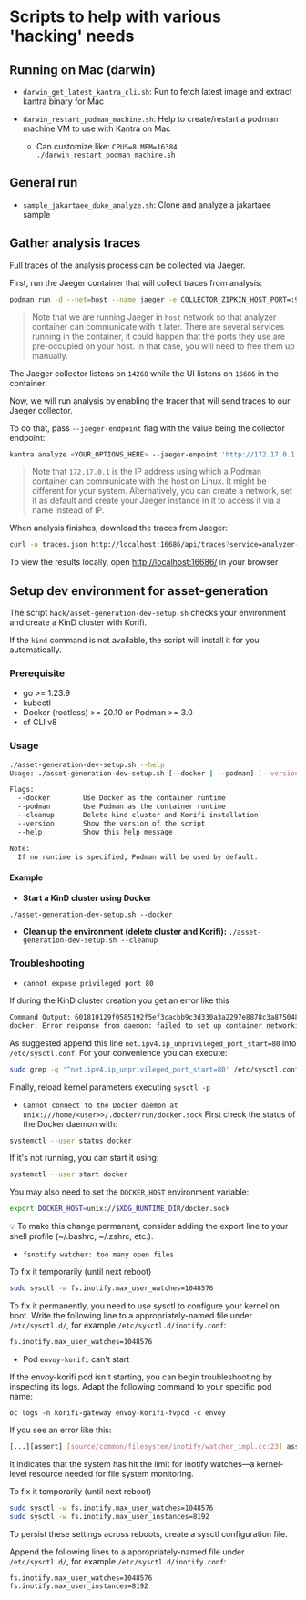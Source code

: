 # Scripts to help with various 'hacking' needs

## Running on Mac (darwin)
* `darwin_get_latest_kantra_cli.sh`:  Run to fetch latest image and extract kantra binary for Mac

* `darwin_restart_podman_machine.sh`:  Help to create/restart a podman machine VM to use with Kantra on Mac
	* Can customize like: `CPUS=8 MEM=16384 ./darwin_restart_podman_machine.sh`

## General run

* `sample_jakartaee_duke_analyze.sh`:  Clone and analyze a jakartaee sample

## Gather analysis traces 

Full traces of the analysis process can be collected via Jaeger. 

First, run the Jaeger container that will collect traces from analysis:

```sh
podman run -d --net=host --name jaeger -e COLLECTOR_ZIPKIN_HOST_PORT=:9411 jaegertracing/all-in-one:1.23
```

> Note that we are running Jaeger in `host` network so that analyzer container can communicate with it later. There are several services running in the container, it could happen that the ports they use are pre-occupied on your host. In that case, you will need to free them up manually.

The Jaeger collector listens on `14268` while the UI listens on `16686` in the container.

Now, we will run analysis by enabling the tracer that will send traces to our Jaeger collector. 

To do that, pass `--jaeger-endpoint` flag with the value being the collector endpoint:

```sh
kantra analyze <YOUR_OPTIONS_HERE> --jaeger-enpoint 'http://172.17.0.1:14268/api/traces'
```

> Note that `172.17.0.1` is the IP address using which a Podman container can communicate with the host on Linux. It might be different for your system. Alternatively, you can create a network, set it as default and create your Jaeger instance in it to access it via a name instead of IP.

When analysis finishes, download the traces from Jaeger:

```sh
curl -o traces.json http://localhost:16686/api/traces?service=analyzer-lsp
```

To view the results locally, open [http://localhost:16686/](http://localhost:16686/) in your browser

## Setup dev environment for asset-generation

The script `hack/asset-generation-dev-setup.sh` checks your environment and
create a KinD cluster with Korifi.

If the `kind` command is not available, the script will install it for you automatically.

### Prerequisite
* go >= 1.23.9
* kubectl
* Docker (rootless) >= 20.10 or Podman >= 3.0
* cf CLI v8

### Usage

```bash
./asset-generation-dev-setup.sh --help
Usage: ./asset-generation-dev-setup.sh [--docker | --podman] [--version] [--cleanup] [--help]

Flags:
  --docker        Use Docker as the container runtime
  --podman        Use Podman as the container runtime
  --cleanup       Delete kind cluster and Korifi installation
  --version       Show the version of the script
  --help          Show this help message

Note:
  If no runtime is specified, Podman will be used by default.
```

#### Example

- **Start a KinD cluster using Docker**

`./asset-generation-dev-setup.sh --docker`

- **Clean up the environment (delete cluster and Korifi):**
`./asset-generation-dev-setup.sh --cleanup`

### Troubleshooting
* `cannot expose privileged port 80`

If during the KinD cluster creation you get an error like this 

```bash
Command Output: 601810129f0585192f5ef3cacbb9c3d330a3a2297e8878c3a87504830e8a5377
docker: Error response from daemon: failed to set up container networking: driver failed programming external connectivity on endpoint korifi-control-plane (0935aba6417b2c48ab62064e9b4cfe633d83334310f0ed53baa3008ffd5c2c6a): error while calling RootlessKit PortManager.AddPort(): cannot expose privileged port 80, you can add 'net.ipv4.ip_unprivileged_port_start=80' to /etc/sysctl.conf (currently 1024), or set CAP_NET_BIND_SERVICE on rootlesskit binary, or choose a larger port number (>= 1024): listen tcp4 0.0.0.0:80: bind: permission denied
```

As suggested append this line `net.ipv4.ip_unprivileged_port_start=80` into
`/etc/sysctl.conf`. For your convenience you can execute:

```bash
sudo grep -q '^net.ipv4.ip_unprivileged_port_start=80' /etc/sysctl.conf || echo 'net.ipv4.ip_unprivileged_port_start=80' | sudo tee -a /etc/sysctl.conf
```
Finally, reload kernel parameters executing `sysctl -p`

* `Cannot connect to the Docker daemon at unix:///home/<user>>/.docker/run/docker.sock`
First check the status of the Docker daemon with:
```bash
systemctl --user status docker
```
If it's not running, you can start it using:
```bash
systemctl --user start docker
```

You may also need to set the `DOCKER_HOST` environment variable:

```bash
export DOCKER_HOST=unix://$XDG_RUNTIME_DIR/docker.sock
```

💡 To make this change permanent, consider adding the export line to your shell
profile (~/.bashrc, ~/.zshrc, etc.).

* `fsnotify watcher: too many open files`

To fix it temporarily (until next reboot)

```bash
sudo sysctl -w fs.inotify.max_user_watches=1048576
```

To fix it permanently, you need to use sysctl to configure your kernel on boot.
Write the following line to a appropriately-named file under `/etc/sysctl.d/`, for example `/etc/sysctl.d/inotify.conf`:

```bash
fs.inotify.max_user_watches=1048576
```

* Pod `envoy-korifi` can't start

If the envoy-korifi pod isn't starting, you can begin troubleshooting by inspecting its logs. Adapt the following command to your specific pod name:

`oc logs -n korifi-gateway envoy-korifi-fvpcd -c envoy`

If you see an error like this:

```bash
[...][assert] [source/common/filesystem/inotify/watcher_impl.cc:23] assert failure: inotify_fd_ >= 0. Details: Consider increasing value of user.max_inotify_watches via sysctl
```
It indicates that the system has hit the limit for inotify watches—a
kernel-level resource needed for file system monitoring.

To fix it temporarily (until next reboot)

```bash
sudo sysctl -w fs.inotify.max_user_watches=1048576
sudo sysctl -w fs.inotify.max_user_instances=8192
```

To persist these settings across reboots, create a sysctl configuration file.

Append the following lines to a appropriately-named file under `/etc/sysctl.d/`, for example `/etc/sysctl.d/inotify.conf`:

```bash
fs.inotify.max_user_watches=1048576
fs.inotify.max_user_instances=8192
```